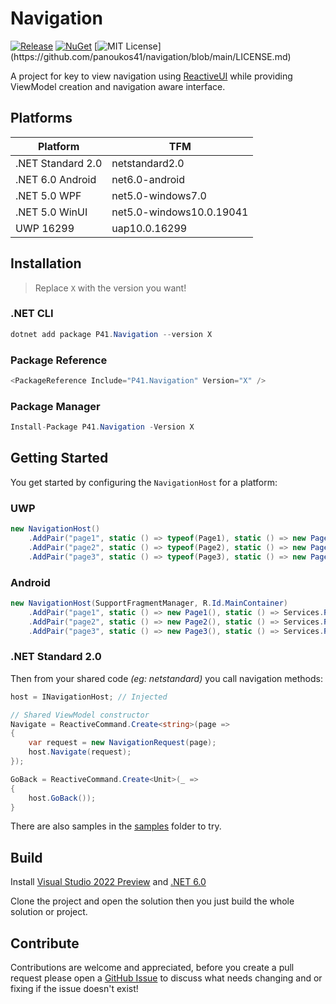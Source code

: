 # Navigation

[![Release](https://github.com/panoukos41/navigation/actions/workflows/release.yaml/badge.svg)](https://github.com/panoukos41/couchdb-identity/actions/workflows/release.yaml)
[![NuGet](https://buildstats.info/nuget/P41.Navigation?includePreReleases=true)](https://www.nuget.org/packages/P41.Navigation)
[![MIT License](https://img.shields.io/apm/l/atomic-design-ui.svg?)](https://github.com/panoukos41/navigation/blob/main/LICENSE.md)

A project for key to view navigation using [ReactiveUI](https://github.com/reactiveui/ReactiveUI) while providing ViewModel creation and navigation aware interface.

## Platforms

| Platform          | TFM                      |
|-------------------|--------------------------|
| .NET Standard 2.0 | netstandard2.0           |
| .NET 6.0 Android  | net6.0-android           |
| .NET 5.0 WPF      | net5.0-windows7.0        |
| .NET 5.0 WinUI    | net5.0-windows10.0.19041 |
| UWP 16299         | uap10.0.16299            |

## Installation

> Replace `X` with the version you want!

### .NET CLI
```csharp
dotnet add package P41.Navigation --version X
```

### Package Reference
```csharp
<PackageReference Include="P41.Navigation" Version="X" />
```

### Package Manager
```csharp
Install-Package P41.Navigation -Version X
```

## Getting Started

You get started by configuring the `NavigationHost` for a platform:

### UWP
```csharp
new NavigationHost()
    .AddPair("page1", static () => typeof(Page1), static () => new Page1ViewModel())
    .AddPair("page2", static () => typeof(Page2), static () => new Page2ViewModel())
    .AddPair("page3", static () => typeof(Page3), static () => new Page3ViewModel());
```

### Android
```csharp
new NavigationHost(SupportFragmentManager, R.Id.MainContainer)
    .AddPair("page1", static () => new Page1(), static () => Services.Resolve<Page1ViewModel>())
    .AddPair("page2", static () => new Page2(), static () => Services.Resolve<Page2ViewModel>())
    .AddPair("page3", static () => new Page3(), static () => Services.Resolve<Page3ViewModel>());
```

### .NET Standard 2.0
Then from your shared code *(eg: netstandard)* you call navigation methods:

```csharp
host = INavigationHost; // Injected

// Shared ViewModel constructor
Navigate = ReactiveCommand.Create<string>(page =>
{
    var request = new NavigationRequest(page);
    host.Navigate(request);
});

GoBack = ReactiveCommand.Create<Unit>(_ =>
{
    host.GoBack());
}
```

There are also samples in the [samples](./samples) folder to try.

## Build

Install [Visual Studio 2022 Preview](https://visualstudio.microsoft.com/vs/preview) and [.NET 6.0](https://dotnet.microsoft.com/download/dotnet/6.0)

Clone the project and open the solution then you just build the whole solution or project.

## Contribute

Contributions are welcome and appreciated, before you create a pull request please open a [GitHub Issue](https://github.com/panoukos41/navigation/issues/new) to discuss what needs changing and or fixing if the issue doesn't exist!
